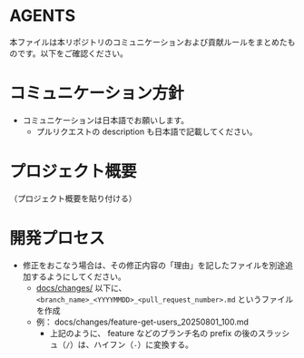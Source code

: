 # AGENTS
本ファイルは本リポジトリのコミュニケーションおよび貢献ルールをまとめたものです。以下をご確認ください。

# コミュニケーション方針

- コミュニケーションは日本語でお願いします。
  - プルリクエストの description も日本語で記載してください。

# プロジェクト概要

（プロジェクト概要を貼り付ける）

# 開発プロセス

- 修正をおこなう場合は、その修正内容の「理由」を記したファイルを別途追加するようにしてください。
  - [docs/changes/](./docs/changes/) 以下に、 `<branch_name>_<YYYYMMDD>_<pull_request_number>.md` というファイルを作成
  - 例： docs/changes/feature-get-users_20250801_100.md
    - 上記のように、 feature などのブランチ名の prefix の後のスラッシュ（`/`）は、ハイフン（`-`）に変換する。
